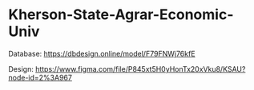 # Kherson-State-Agrar-Economic-Univ
Database: https://dbdesign.online/model/F79FNWj76kfE

Design: https://www.figma.com/file/P845xt5H0yHonTx20xVku8/KSAU?node-id=2%3A967
